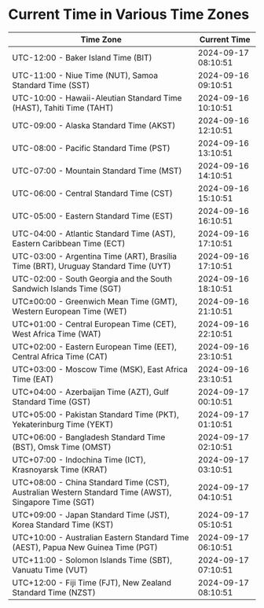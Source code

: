 # Current Time in Various Time Zones

| Time Zone | Current Time |
|-----------|--------------|
| UTC-12:00 - Baker Island Time (BIT) | 2024-09-17 08:10:51 |
| UTC-11:00 - Niue Time (NUT), Samoa Standard Time (SST) | 2024-09-16 09:10:51 |
| UTC-10:00 - Hawaii-Aleutian Standard Time (HAST), Tahiti Time (TAHT) | 2024-09-16 10:10:51 |
| UTC-09:00 - Alaska Standard Time (AKST) | 2024-09-16 12:10:51 |
| UTC-08:00 - Pacific Standard Time (PST) | 2024-09-16 13:10:51 |
| UTC-07:00 - Mountain Standard Time (MST) | 2024-09-16 14:10:51 |
| UTC-06:00 - Central Standard Time (CST) | 2024-09-16 15:10:51 |
| UTC-05:00 - Eastern Standard Time (EST) | 2024-09-16 16:10:51 |
| UTC-04:00 - Atlantic Standard Time (AST), Eastern Caribbean Time (ECT) | 2024-09-16 17:10:51 |
| UTC-03:00 - Argentina Time (ART), Brasília Time (BRT), Uruguay Standard Time (UYT) | 2024-09-16 17:10:51 |
| UTC-02:00 - South Georgia and the South Sandwich Islands Time (SGT) | 2024-09-16 18:10:51 |
| UTC±00:00 - Greenwich Mean Time (GMT), Western European Time (WET) | 2024-09-16 21:10:51 |
| UTC+01:00 - Central European Time (CET), West Africa Time (WAT) | 2024-09-16 22:10:51 |
| UTC+02:00 - Eastern European Time (EET), Central Africa Time (CAT) | 2024-09-16 23:10:51 |
| UTC+03:00 - Moscow Time (MSK), East Africa Time (EAT) | 2024-09-16 23:10:51 |
| UTC+04:00 - Azerbaijan Time (AZT), Gulf Standard Time (GST) | 2024-09-17 00:10:51 |
| UTC+05:00 - Pakistan Standard Time (PKT), Yekaterinburg Time (YEKT) | 2024-09-17 01:10:51 |
| UTC+06:00 - Bangladesh Standard Time (BST), Omsk Time (OMST) | 2024-09-17 02:10:51 |
| UTC+07:00 - Indochina Time (ICT), Krasnoyarsk Time (KRAT) | 2024-09-17 03:10:51 |
| UTC+08:00 - China Standard Time (CST), Australian Western Standard Time (AWST), Singapore Time (SGT) | 2024-09-17 04:10:51 |
| UTC+09:00 - Japan Standard Time (JST), Korea Standard Time (KST) | 2024-09-17 05:10:51 |
| UTC+10:00 - Australian Eastern Standard Time (AEST), Papua New Guinea Time (PGT) | 2024-09-17 06:10:51 |
| UTC+11:00 - Solomon Islands Time (SBT), Vanuatu Time (VUT) | 2024-09-17 07:10:51 |
| UTC+12:00 - Fiji Time (FJT), New Zealand Standard Time (NZST) | 2024-09-17 08:10:51 |
